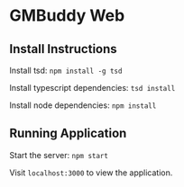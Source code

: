 GMBuddy Web
=============================================

## Install Instructions

Install tsd: `npm install -g tsd`

Install typescript dependencies: `tsd install`

Install node dependencies: `npm install`


## Running Application

Start the server: `npm start`

Visit `localhost:3000` to view the application.
